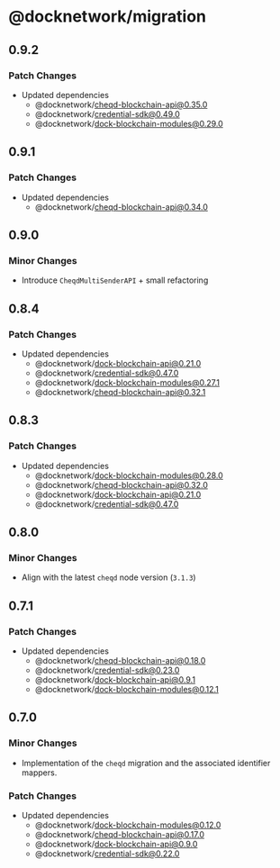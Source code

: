 # @docknetwork/migration

## 0.9.2

### Patch Changes

- Updated dependencies
  - @docknetwork/cheqd-blockchain-api@0.35.0
  - @docknetwork/credential-sdk@0.49.0
  - @docknetwork/dock-blockchain-modules@0.29.0

## 0.9.1

### Patch Changes

- Updated dependencies
  - @docknetwork/cheqd-blockchain-api@0.34.0

## 0.9.0

### Minor Changes

- Introduce `CheqdMultiSenderAPI` + small refactoring

## 0.8.4

### Patch Changes

- Updated dependencies
  - @docknetwork/dock-blockchain-api@0.21.0
  - @docknetwork/credential-sdk@0.47.0
  - @docknetwork/dock-blockchain-modules@0.27.1
  - @docknetwork/cheqd-blockchain-api@0.32.1

## 0.8.3

### Patch Changes

- Updated dependencies
  - @docknetwork/dock-blockchain-modules@0.28.0
  - @docknetwork/cheqd-blockchain-api@0.32.0
  - @docknetwork/dock-blockchain-api@0.21.0
  - @docknetwork/credential-sdk@0.47.0

## 0.8.0

### Minor Changes

- Align with the latest `cheqd` node version (`3.1.3`)

## 0.7.1

### Patch Changes

- Updated dependencies
  - @docknetwork/cheqd-blockchain-api@0.18.0
  - @docknetwork/credential-sdk@0.23.0
  - @docknetwork/dock-blockchain-api@0.9.1
  - @docknetwork/dock-blockchain-modules@0.12.1

## 0.7.0

### Minor Changes

- Implementation of the `cheqd` migration and the associated identifier mappers.

### Patch Changes

- Updated dependencies
  - @docknetwork/dock-blockchain-modules@0.12.0
  - @docknetwork/cheqd-blockchain-api@0.17.0
  - @docknetwork/dock-blockchain-api@0.9.0
  - @docknetwork/credential-sdk@0.22.0
